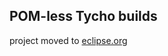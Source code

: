 POM-less Tycho builds
----------------------
project moved to [eclipse.org](http://git.eclipse.org/c/tycho/org.eclipse.tycho.extras.git/tree/tycho-pomless)
